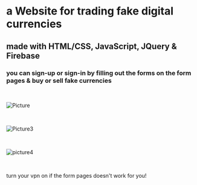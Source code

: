 # a Website for trading fake digital currencies

## made with HTML/CSS, JavaScript, JQuery & Firebase

### you can sign-up or sign-in by filling out the forms on the form pages & buy or sell fake currencies

<br>

![Picture](https://github.com/KamyarGanjian/BitDigit-Website/assets/145255798/0a22e476-af2d-4e70-b936-a0a87e2355ae)

<br>

![Picture3](https://github.com/KamyarGanjian/BitDigit-Website/assets/145255798/37c7318b-363f-4cb6-9873-be70d144fa46)

<br>

![picture4](https://github.com/KamyarGanjian/BitDigit-Website/assets/145255798/b1d5582a-539e-4014-bcc5-4a5476ccbd40)

<br>

<p>turn your vpn on if the form pages doesn't work for you!</p>
